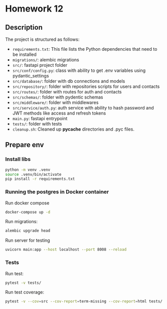 # Homework 12

## Description

The project is structured as follows:

- `requirements.txt`: This file lists the Python dependencies that need to be installed
- `migrations/`: alembic migrations
- `src/`: fastapi project folder
- `src/conf/config.py`: class with ability to get .env variables using pydantic_settings
- `src/database/`: folder with db connections and models
- `src/repository/`: folder with repositories scripts for users and contacts
- `src/routes/`: folder with routes for auth and contacts
- `src/schemas/`: folder with pydentic schemas
- `src/middleware/`: folder with middlewares
- `src/service/auth.py`: auth service with ability to hash password and JWT methods like access and refresh tokens
- `main.py`: fastapi entrypoint
- `tests/`: folder with tests
- `cleanup.sh`: Cleaned up __pycache__ directories and .pyc files.

## Prepare env

### Install libs 

```bash
python -m venv .venv
source .venv/bin/activate
pip install -r requirements.txt
```

### Running the postgres in Docker container

Run docker compose

```bash
docker-compose up -d
```

Run migrations:

```bash
alembic upgrade head
```

Run server for testing

```bash
uvicorn main:app --host localhost --port 8008 --reload
```

### Tests

Run test:

```bash
pytest -v tests/
```

Run test coverage:

```bash
pytest -v --cov=src --cov-report=term-missing --cov-report=html tests/
```
